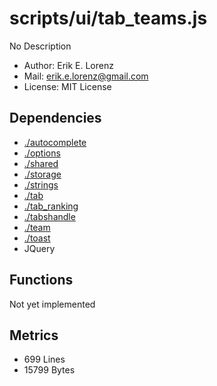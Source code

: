 # scripts/ui/tab_teams.js


No Description

* Author: Erik E. Lorenz 
* Mail: <erik.e.lorenz@gmail.com>
* License: MIT License


## Dependencies

* <a href="./autocomplete.html">./autocomplete</a>
* <a href="./options.html">./options</a>
* <a href="./shared.html">./shared</a>
* <a href="./storage.html">./storage</a>
* <a href="./strings.html">./strings</a>
* <a href="./tab.html">./tab</a>
* <a href="./tab_ranking.html">./tab_ranking</a>
* <a href="./tabshandle.html">./tabshandle</a>
* <a href="./team.html">./team</a>
* <a href="./toast.html">./toast</a>
* JQuery


## Functions

Not yet implemented

## Metrics

* 699 Lines
* 15799 Bytes

